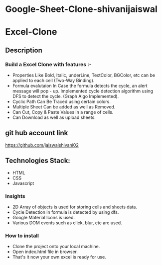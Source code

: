 # Google-Sheet-Clone-shivanijaiswal
# Excel-Clone

## Description

### Build a Excel Clone with features :-

- Properties Like Bold, Italic, underLine, TextColor, BGColor, etc
  can be applied to each cell (Two-Way Binding).
- Formula evalutaion In Case the formula detects the cycle, an alert message will pop - up. Implemented cycle detection algorithm using DFS to detect the cycle. (Graph Algo Implemented).
- Cyclic Path Can Be Traced using certain colors.
- Multiple Sheet Can be added as well as Removed.
- Can Cut, Copy & Paste Values in a range of cells.
- Can Download as well as upload sheets.

## git hub account  link
https://github.com/jaiswalshivani02





## Technologies Stack:

- HTML
- CSS
- Javascript

### Insights

- 2D Array of objects is used for storing cells and sheets data.
- Cycle Detection in formula is detected by using dfs.
- Google Material Icons is used.
- Various DOM events such as click, blur, etc are used.

### How to install

- Clone the project onto your local machine.
- Open index.html file in browser.
- That's it now your own excel is ready for use.
